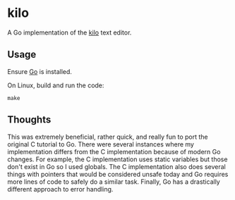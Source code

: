 # kilo
A Go implementation of the [kilo](https://viewsourcecode.org/snaptoken/kilo/index.html) text editor.

## Usage
Ensure [Go](https://go.dev/doc/install) is installed.

On Linux, build and run the code:

    make

## Thoughts
This was extremely beneficial, rather quick, and really fun to port the original C tutorial to Go. There were several instances where my implementation differs from the C implementation because of modern Go changes. For example, the C implementation uses static variables but those don't exist in Go so I used globals. The C implementation also does several things with pointers that would be considered unsafe today and Go requires more lines of code to safely do a similar task. Finally, Go has a drastically different approach to error handling.
